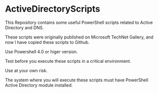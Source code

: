 # ActiveDirectoryScripts
This Repository contains some useful PowerShell scripts related to Active Directory and DNS.

These scripts were originally published on Microsoft TechNet Gallery, and now I have copied these scripts to Github.

Use Powershell 4.0 or higer version.

Test before you execute these scripts in a critical environment.

Use at your own risk.

The system where you will execute these scripts must have PowerShell Active Directory module installed.
